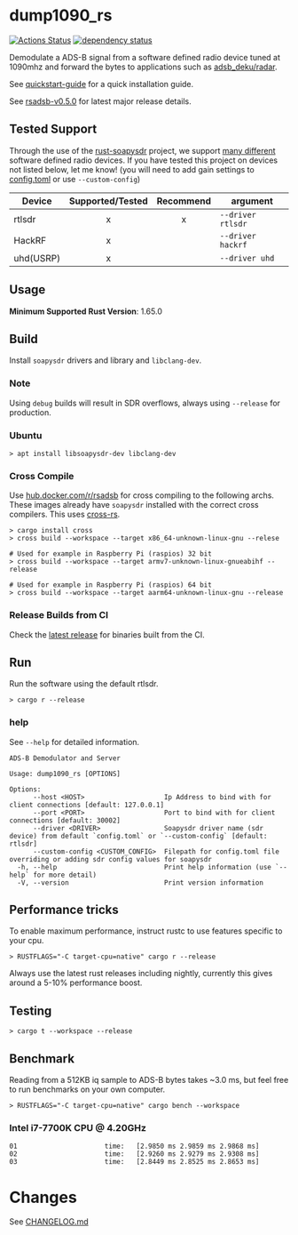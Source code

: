 # dump1090_rs
[![Actions Status](https://github.com/rsadsb/dump1090_rs/workflows/CI/badge.svg)](https://github.com/rsadsb/dump1090_rs/actions)
[![dependency status](https://deps.rs/repo/github/rsadsb/dump1090_rs/status.svg)](https://deps.rs/repo/github/rsadsb/dump1090_rs)

Demodulate a ADS-B signal from a software defined radio device tuned at 1090mhz and
forward the bytes to applications such as [adsb_deku/radar](https://github.com/rsadsb/adsb_deku).

See [quickstart-guide](https://rsadsb.github.io/quickstart.html) for a quick installation guide.

See [rsadsb-v0.5.0](https://rsadsb.github.io/v0.5.0.html) for latest major release details.

## Tested Support

Through the use of the [rust-soapysdr](https://github.com/kevinmehall/rust-soapysdr) project,
we support [many different](https://github.com/pothosware/SoapySDR/wiki) software defined radio devices.
If you have tested this project on devices not listed below, let me know!
(you will need to add gain settings to [config.toml](dump1090_rs/config.toml) or use `--custom-config`)

| Device    | Supported/Tested | Recommend | argument          |
| --------- | :--------------: | :-------: | ----------------- |
| rtlsdr    |        x         |     x     | `--driver rtlsdr` |
| HackRF    |        x         |           | `--driver hackrf` |
| uhd(USRP) |        x         |           | `--driver uhd` |


## Usage
**Minimum Supported Rust Version**: 1.65.0

## Build

Install `soapysdr` drivers and library and `libclang-dev`.

### Note
Using `debug` builds will result in SDR overflows, always using `--release` for production.

### Ubuntu
```
> apt install libsoapysdr-dev libclang-dev
```

### Cross Compile
Use [hub.docker.com/r/rsadsb](https://hub.docker.com/r/rsadsb/ci/tags) for cross compiling to the following archs.
These images already have `soapysdr` installed with the correct cross compilers.
This uses [cross-rs](https://github.com/cross-rs/cross).
```
> cargo install cross
> cross build --workspace --target x86_64-unknown-linux-gnu --relese

# Used for example in Raspberry Pi (raspios) 32 bit
> cross build --workspace --target armv7-unknown-linux-gnueabihf --release

# Used for example in Raspberry Pi (raspios) 64 bit
> cross build --workspace --target aarm64-unknown-linux-gnu --release
```

### Release Builds from CI
Check the [latest release](https://github.com/rsadsb/dump1090_rs/releases) for binaries built from the CI.

## Run
Run the software using the default rtlsdr.
```
> cargo r --release
```

### help

See `--help` for detailed information.
```
ADS-B Demodulator and Server

Usage: dump1090_rs [OPTIONS]

Options:
      --host <HOST>                    Ip Address to bind with for client connections [default: 127.0.0.1]
      --port <PORT>                    Port to bind with for client connections [default: 30002]
      --driver <DRIVER>                Soapysdr driver name (sdr device) from default `config.toml` or `--custom-config` [default: rtlsdr]
      --custom-config <CUSTOM_CONFIG>  Filepath for config.toml file overriding or adding sdr config values for soapysdr
  -h, --help                           Print help information (use `--help` for more detail)
  -V, --version                        Print version information
```

## Performance tricks

To enable maximum performance, instruct rustc to use features specific to your cpu.
```
> RUSTFLAGS="-C target-cpu=native" cargo r --release
```

Always use the latest rust releases including nightly, currently this gives around a 5-10% performance
boost.

## Testing
```
> cargo t --workspace --release
```

## Benchmark

Reading from a 512KB iq sample to ADS-B bytes takes ~3.0 ms, but feel free to run benchmarks on your own computer.
```
> RUSTFLAGS="-C target-cpu=native" cargo bench --workspace
```

### Intel i7-7700K CPU @ 4.20GHz
```
01                      time:   [2.9850 ms 2.9859 ms 2.9868 ms]
02                      time:   [2.9260 ms 2.9279 ms 2.9308 ms]
03                      time:   [2.8449 ms 2.8525 ms 2.8653 ms]
```

# Changes
See [CHANGELOG.md](https://github.com/rsadsb/dump1090_rs/blob/master/CHANGELOG.md)
